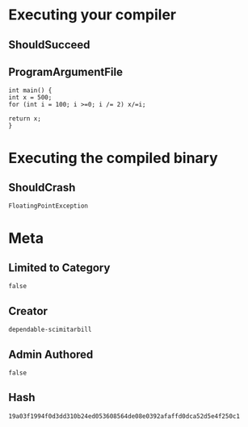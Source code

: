 # Executing your compiler

## ShouldSucceed

## ProgramArgumentFile

```
int main() {
int x = 500;
for (int i = 100; i >=0; i /= 2) x/=i;

return x;
}

```

# Executing the compiled binary

## ShouldCrash

```
FloatingPointException
```

# Meta

## Limited to Category

```
false
```

## Creator

```
dependable-scimitarbill
```

## Admin Authored

```
false
```

## Hash

```
19a03f1994f0d3dd310b24ed053608564de08e0392afaffd0dca52d5e4f250c1
```
